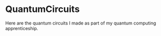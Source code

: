 # QuantumCircuits
Here are the quantum circuits I made as part of my quantum computing apprenticeship.
